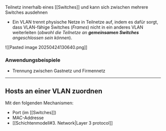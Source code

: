 Teilnetz innerhalb eines [[Switches]] und kann sich zwischen mehrere Switches ausdehnen
- Ein VLAN trennt physische Netze in Teilnetze auf, indem es dafür sorgt, dass VLAN-fähige Switches (*Frames*) nicht in ein anderes VLAN weiterleiten (*obwohl die Teilnetze an **gemeinsamen Switches** angeschlossen sein können*).

![[Pasted image 20250424130640.png]]
### Anwendungsbeispiele
- Trennung zwischen Gastnetz und Firmennetz

---

## Hosts an einer VLAN zuordnen
Mit den folgenden Mechanismen:
- Port (im [[Switches]])
- MAC-Addresse
- [[Schichtenmodell#3. Network|Layer 3 protocol]]

